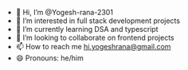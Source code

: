 - 👋 Hi, I’m @Yogesh-rana-2301
- 👀 I’m interested in full stack development projects
- 🌱 I’m currently learning DSA and typescript
- 💞️ I’m looking to collaborate on frontend projects
- 📫 How to reach me hi.yogeshrana@gmail.com
- 😄 Pronouns: he/him

<!---
Yogesh-rana-2301/Yogesh-rana-2301 is a ✨ special ✨ repository because its `README.md` (this file) appears on your GitHub profile.
You can click the Preview link to take a look at your changes.
--->
